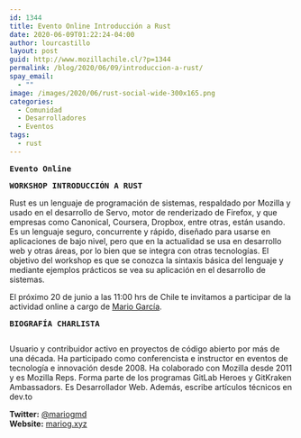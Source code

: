 ```yaml
---
id: 1344
title: Evento Online Introducción a Rust
date: 2020-06-09T01:22:24-04:00
author: lourcastillo
layout: post
guid: http://www.mozillachile.cl/?p=1344
permalink: /blog/2020/06/09/introduccion-a-rust/
spay_email:
  - ""
image: /images/2020/06/rust-social-wide-300x165.png
categories:
  - Comunidad
  - Desarrolladores
  - Eventos
tags:
  - rust
---
```

<pre class="wp-block-preformatted"><strong>Evento Online</strong></pre>

<pre class="wp-block-preformatted"><strong>WORKSHOP INTRODUCCIÓN A RUST</strong></pre>

Rust es un lenguaje de programación de sistemas, respaldado por Mozilla y usado en el desarrollo de Servo, motor de renderizado de Firefox, y que empresas como Canonical, Coursera, Dropbox, entre otras, están usando. Es un lenguaje seguro, concurrente y rápido, diseñado para usarse en aplicaciones de bajo nivel, pero que en la actualidad se usa en desarrollo web y otras áreas, por lo bien que se integra con otras tecnologías. El objetivo del workshop es que se conozca la sintaxis básica del lenguaje y mediante ejemplos prácticos se vea su aplicación en el desarrollo de sistemas.

El próximo 20 de junio a las 11:00 hrs de Chile te invitamos a participar de la actividad online a cargo de [Mario García](https://dev.to/mattdark).

<pre class="wp-block-preformatted"><strong>BIOGRAFÍA CHARLISTA</strong></pre>

<div class="wp-block-image">
  <figure class="alignleft"><img src="https://pbs.twimg.com/profile_images/1225940015361867783/_GXL-5Rc_400x400.jpg" alt="" /></figure>
</div>

Usuario y contribuidor activo en proyectos de código abierto por más de una década. Ha participado como conferencista e instructor en eventos de tecnología e innovación desde 2008. Ha colaborado con Mozilla desde 2011 y es Mozilla Reps. Forma parte de los programas GitLab Heroes y GitKraken Ambassadors. Es Desarrollador Web. Además, escribe artículos técnicos en dev.to

**Twitter:** [@mariogmd](https://twitter.com/mariogmd)  
**Website:** [mariog.xyz](https://mariog.xyz/)